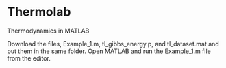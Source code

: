 # Thermolab
Thermodynamics in MATLAB

Download the files, Example_1.m, tl_gibbs_energy.p, and tl_dataset.mat and put them in the same folder.
Open MATLAB and run the Example_1.m file from the editor.
